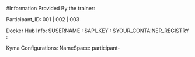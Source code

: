 #Information Provided By the trainer:

Participant_ID: 001 | 002 | 003 


Docker Hub Info:
$USERNAME : 
$API_KEY : 
$YOUR_CONTAINER_REGISTRY : 

Kyma Configurations: 
NameSpace: participant-<id>



